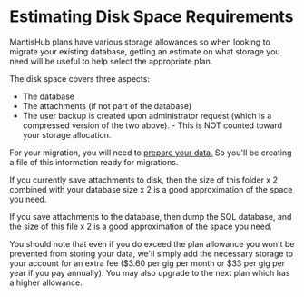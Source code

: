 # Estimating Disk Space Requirements
MantisHub plans have various storage allowances so when looking to migrate your existing database, getting an estimate on what storage you need will be useful to help select the appropriate plan. 

The disk space covers three aspects:

- The database
- The attachments (if not part of the database)
- The user backup is created upon administrator request (which is a compressed version of the two above). - This is NOT counted toward your storage allocation. 

For your migration, you will need to [prepare your data.](/migrating_to_mh/prep_data) So you'll be creating a file of this information ready for migrations.

If you currently save attachments to disk, then the size of this folder x 2 combined with your database size x 2 is a good approximation of the space you need.

If you save attachments to the database, then dump the SQL database, and the size of this file x 2 is a good approximation of the space you need.

You should note that even if you do exceed the plan allowance you won't be prevented from storing your data, we'll simply add the necessary storage to your account for an extra fee ($3.60 per gig per month or $33 per gig per year if you pay annually).  You may also upgrade to the next plan which has a higher allowance.